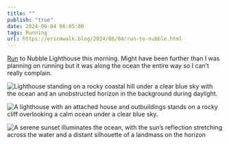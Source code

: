 ```yaml
---
title: ""
publish: "true"
date: 2024-06-04 06:05:00
tags: Running
url: https://ericmwalk.blog/2024/06/04/run-to-nubble.html
---
```


[Run](https://strava.com/activities/11570030017) to Nubble Lighthouse this morning. Might have been further than I was planning on running but it was along the ocean the entire way so I can’t really complain.

![Lighthouse standing on a rocky coastal hill under a clear blue sky with the ocean and an unobstructed horizon in the background during daylight.](https://ericmwalk.blog/uploads/2024/img-0172.jpeg)

![A lighthouse with an attached house and outbuildings stands on a rocky cliff overlooking a calm ocean under a clear blue sky.](https://ericmwalk.blog/uploads/2024/img-0178.jpeg)

![A serene sunset illuminates the ocean, with the sun’s reflection stretching across the water and a distant silhouette of a landmass on the horizon](https://ericmwalk.blog/uploads/2024/img-0170.jpeg)